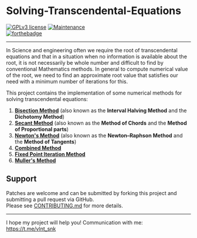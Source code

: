 # Solving-Transcendental-Equations

[![GPLv3 license](https://img.shields.io/badge/License-GPLv3-blue.svg)](http://perso.crans.org/besson/LICENSE.html)
[![Maintenance](https://img.shields.io/badge/Maintained%3F-no-red.svg)](https://GitHub.com/Naereen/StrapDown.js/graphs/commit-activity)   
[![forthebadge](https://forthebadge.com/images/badges/made-with-java.svg)](https://forthebadge.com)

---

In Science and engineering often we require the root of transcendental equations and that in a situation when no information is available about the root, 
it is not necessarily be whole number and difficult to find by conventional Mathematics methods. 
In general to compute numerical value of the root, 
we need to find an approximate root value that satisfies our need with a minimum number of iterations for this.  
  

This project contains the implementation of some numerical methods for solving transcendental equations:
1. [**Bisection Method**](https://en.wikipedia.org/wiki/Bisection_method) (also known as the **Interval Halving Method** and the **Dichotomy Method**)
2. [**Secant Method**](https://en.wikipedia.org/wiki/Secant_method) (also known as the **Method of Chords** and the **Method of Proportional parts**)
3. [**Newton's Method**](https://en.wikipedia.org/wiki/Newton%27s_method) (also known as the **Newton–Raphson Method** and the **Method of Tangents**)
4. [**Combined Method**](http://cyclowiki.org/wiki/Комбинированный_метод)
5. [**Fixed Point Iteration Method**](https://en.wikipedia.org/wiki/Fixed-point_iteration)
6. [**Muller's Method**](https://www.geeksforgeeks.org/program-muller-method/)

## Support

Patches are welcome and can be submitted by forking this project and submitting a pull request via GitHub.  
Please see [CONTRIBUTING.md](../master/CONTRIBUTING.md) for more details.

---  

I hope my project will help you! Communication with me: https://t.me/vlnt_snk
